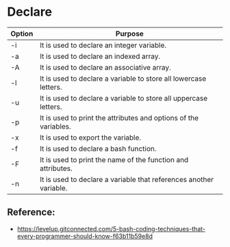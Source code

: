 # Declare

|Option|Purpose|
|-|-|
|-i |It is used to declare an integer variable.|
|-a |It is used to declare an indexed array.|
|-A |It is used to declare an associative array.|
|-l |It is used to declare a variable to store all lowercase letters.|
|-u |It is used to declare a variable to store all uppercase letters.|
|-p |It is used to print the attributes and options of the variables.|
|-x |It is used to export the variable.|
|-f |It is used to declare a bash function.|
|-F |It is used to print the name of the function and attributes.|
|-n |It is used to declare a variable that references another variable.|

## Reference: 

  * https://levelup.gitconnected.com/5-bash-coding-techniques-that-every-programmer-should-know-f63b11b59e8d